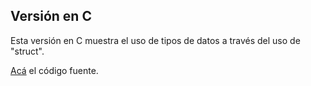 ## Versión en C

Esta versión en C muestra el uso de tipos de datos a través del uso de
"struct".

[Acá](https://github.com/rgarcia-herrera/vectores/blob/master/tipos_de_datos.c)
el código fuente.


